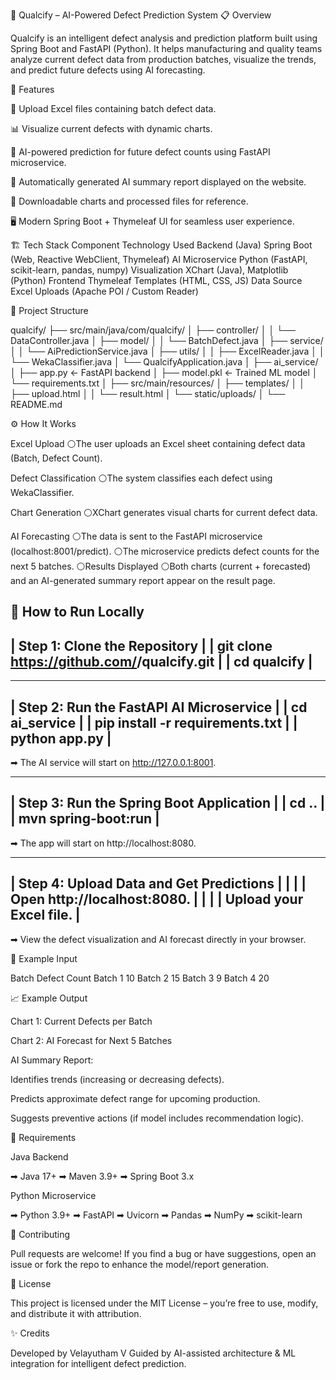 🧠 Qualcify – AI-Powered Defect Prediction System
📋 Overview

Qualcify is an intelligent defect analysis and prediction platform built using Spring Boot and FastAPI (Python).
It helps manufacturing and quality teams analyze current defect data from production batches, visualize the trends, and predict future defects using AI forecasting.

🚀 Features

📂 Upload Excel files containing batch defect data.

📊 Visualize current defects with dynamic charts.

🤖 AI-powered prediction for future defect counts using FastAPI microservice.

🧾 Automatically generated AI summary report displayed on the website.

💾 Downloadable charts and processed files for reference.

🖥️ Modern Spring Boot + Thymeleaf UI for seamless user experience.

🏗️ Tech Stack
Component	Technology Used
Backend (Java)	Spring Boot (Web, Reactive WebClient, Thymeleaf)
AI Microservice	Python (FastAPI, scikit-learn, pandas, numpy)
Visualization	XChart (Java), Matplotlib (Python)
Frontend	Thymeleaf Templates (HTML, CSS, JS)
Data Source	Excel Uploads (Apache POI / Custom Reader)


📁 Project Structure

qualcify/
├── src/main/java/com/qualcify/
│   ├── controller/
│   │   └── DataController.java
│   ├── model/
│   │   └── BatchDefect.java
│   ├── service/
│   │   └── AiPredictionService.java
│   ├── utils/
│   │   ├── ExcelReader.java
│   │   └── WekaClassifier.java
│   └── QualcifyApplication.java
│
├── ai_service/
│   ├── app.py                 ← FastAPI backend
│   ├── model.pkl              ← Trained ML model
│   └── requirements.txt
│
├── src/main/resources/
│   ├── templates/
│   │   ├── upload.html
│   │   └── result.html
│   └── static/uploads/
│
└── README.md

⚙️ How It Works

Excel Upload
⚪The user uploads an Excel sheet containing defect data (Batch, Defect Count).

Defect Classification
⚪The system classifies each defect using WekaClassifier.

Chart Generation
⚪XChart generates visual charts for current defect data.

AI Forecasting
⚪The data is sent to the FastAPI microservice (localhost:8001/predict).
⚪The microservice predicts defect counts for the next 5 batches.
⚪Results Displayed
⚪Both charts (current + forecasted) and an AI-generated summary report appear on the result page.

🧩 How to Run Locally
---------------------------------------------------------------
| Step 1: Clone the Repository                                |
| git clone https://github.com/<your-username>/qualcify.git   |
| cd qualcify                                                 |
---------------------------------------------------------------

-------------------------------------------
| Step 2: Run the FastAPI AI Microservice | 
| cd ai_service                           |
| pip install -r requirements.txt         |
| python app.py                           |
-------------------------------------------

➡ The AI service will start on http://127.0.0.1:8001.

---------------------------------------------
| Step 3: Run the Spring Boot Application   |
| cd ..                                     |
| mvn spring-boot:run                       |
---------------------------------------------

➡ The app will start on http://localhost:8080.

------------------------------------------------
| Step 4: Upload Data and Get Predictions      |
|                                              |
| Open http://localhost:8080.                  |
|                                              |
| Upload your Excel file.                      |
------------------------------------------------

➡ View the defect visualization and AI forecast directly in your browser.

🧠 Example Input

  Batch	Defect Count
  Batch   1     10
  Batch   2	    15
  Batch   3	     9
  Batch   4	    20

📈 Example Output

Chart 1: Current Defects per Batch

Chart 2: AI Forecast for Next 5 Batches

AI Summary Report:

Identifies trends (increasing or decreasing defects).

Predicts approximate defect range for upcoming production.

Suggests preventive actions (if model includes recommendation logic).

🧰 Requirements

Java Backend

➡ Java 17+
➡ Maven 3.9+
➡ Spring Boot 3.x

Python Microservice

➡ Python 3.9+
➡ FastAPI
➡ Uvicorn
➡ Pandas
➡ NumPy
➡ scikit-learn

🤝 Contributing

Pull requests are welcome!
If you find a bug or have suggestions, open an issue or fork the repo to enhance the model/report generation.

📜 License

This project is licensed under the MIT License – you’re free to use, modify, and distribute it with attribution.

✨ Credits

Developed by Velayutham V
Guided by AI-assisted architecture & ML integration for intelligent defect prediction.
